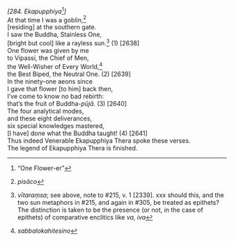 *\[284. Ekapupphiya*[^1]*\]*  
At that time I was a goblin,[^2]  
\[residing\] at the southern gate.  
I saw the Buddha, Stainless One,  
\[bright but cool\] like a rayless sun.[^3] (1) \[2638\]  
One flower was given by me  
to Vipassi, the Chief of Men,  
the Well-Wisher of Every World,[^4]  
the Best Biped, the Neutral One. (2) \[2639\]  
In the ninety-one aeons since  
I gave that flower \[to him\] back then,  
I’ve come to know no bad rebirth:  
that’s the fruit of Buddha-*pūjā.* (3) \[2640\]  
The four analytical modes,  
and these eight deliverances,  
six special knowledges mastered,  
\[I have\] done what the Buddha taught! (4) \[2641\]  
Thus indeed Venerable Ekapupphiya Thera spoke these verses.  
The legend of Ekapupphiya Thera is finished.  
[^1]: “One Flower-er”  
[^2]: *pisāco*  
[^3]: *vītaraṃsa*; see above, note to \#215, v. 1 \[2339\]. xxx should
    this, and the two sun metaphors in \#215, and again in \#305, be
    treated as epithets? The distinction is taken to be the presence (or
    not, in the case of epithets) of comparative enclitics like *va,
    iva*  
[^4]: *sabbalokahitesino*
